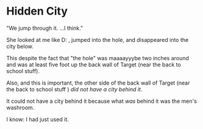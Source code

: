 # Hidden City

"We jump through it. ...I think."

She looked at me like D: , jumped into the hole, and disappeared into the city below.

This despite the fact that "the hole" was maaaayyybe two inches around and was at least five foot up the back wall of Target (near the back to school stuff).

Also, and this is important, the other side of the back wall of Target (near the back to school stuff ) _did not have a city behind it_.

It could not have a city behind it because what _was_ behind it was the men's washroom.

I know: I had just used it.


